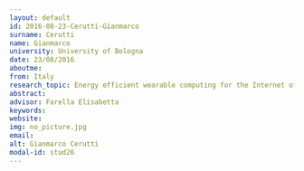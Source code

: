 ```yaml
---
layout: default 
id: 2016-08-23-Cerutti-Gianmarco
surname: Cerutti
name: Gianmarco
university: University of Bologna
date: 23/08/2016
aboutme: 
from: Italy
research_topic: Energy efficient wearable computing for the Internet of Things
abstract: 
advisor: Farella Elisabetta
keywords: 
website: 
img: no_picture.jpg
email: 
alt: Gianmarco Cerutti
modal-id: stud26
---
```

